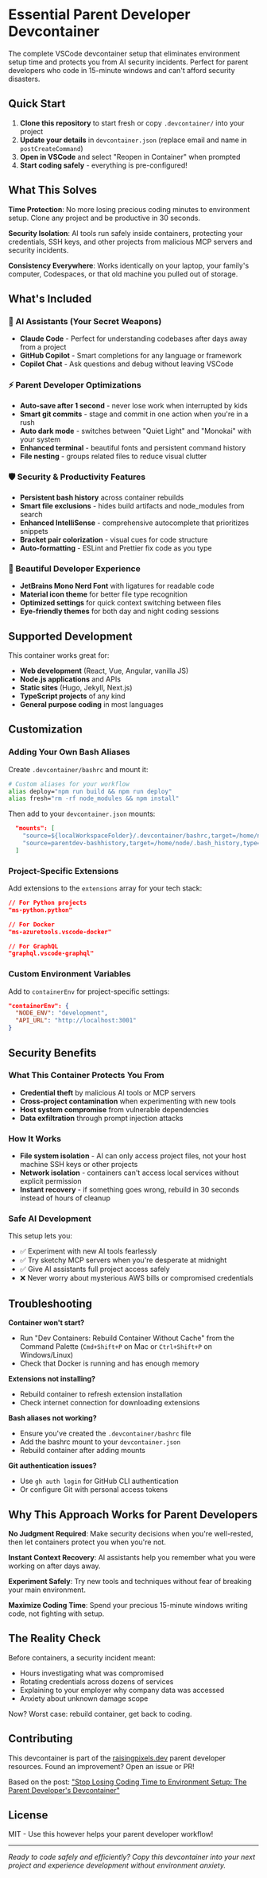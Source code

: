 # Essential Parent Developer Devcontainer

The complete VSCode devcontainer setup that eliminates environment setup time and protects you from AI security incidents. Perfect for parent developers who code in 15-minute windows and can't afford security disasters.

## Quick Start

1. **Clone this repository** to start fresh or copy `.devcontainer/` into your project
2. **Update your details** in `devcontainer.json` (replace email and name in `postCreateCommand`)
3. **Open in VSCode** and select "Reopen in Container" when prompted
4. **Start coding safely** - everything is pre-configured!

## What This Solves

**Time Protection**: No more losing precious coding minutes to environment setup. Clone any project and be productive in 30 seconds.

**Security Isolation**: AI tools run safely inside containers, protecting your credentials, SSH keys, and other projects from malicious MCP servers and security incidents.

**Consistency Everywhere**: Works identically on your laptop, your family's computer, Codespaces, or that old machine you pulled out of storage.

## What's Included

### 🤖 AI Assistants (Your Secret Weapons)
- **Claude Code** - Perfect for understanding codebases after days away from a project
- **GitHub Copilot** - Smart completions for any language or framework
- **Copilot Chat** - Ask questions and debug without leaving VSCode

### ⚡ Parent Developer Optimizations
- **Auto-save after 1 second** - never lose work when interrupted by kids
- **Smart git commits** - stage and commit in one action when you're in a rush
- **Auto dark mode** - switches between "Quiet Light" and "Monokai" with your system
- **Enhanced terminal** - beautiful fonts and persistent command history
- **File nesting** - groups related files to reduce visual clutter

### 🛡️ Security & Productivity Features
- **Persistent bash history** across container rebuilds
- **Smart file exclusions** - hides build artifacts and node_modules from search
- **Enhanced IntelliSense** - comprehensive autocomplete that prioritizes snippets
- **Bracket pair colorization** - visual cues for code structure
- **Auto-formatting** - ESLint and Prettier fix code as you type

### 🎨 Beautiful Developer Experience
- **JetBrains Mono Nerd Font** with ligatures for readable code
- **Material icon theme** for better file type recognition
- **Optimized settings** for quick context switching between files
- **Eye-friendly themes** for both day and night coding sessions

## Supported Development

This container works great for:
- **Web development** (React, Vue, Angular, vanilla JS)
- **Node.js applications** and APIs
- **Static sites** (Hugo, Jekyll, Next.js)
- **TypeScript projects** of any kind
- **General purpose coding** in most languages

## Customization

### Adding Your Own Bash Aliases
Create `.devcontainer/bashrc` and mount it:

```bash
# Custom aliases for your workflow
alias deploy="npm run build && npm run deploy"
alias fresh="rm -rf node_modules && npm install"
```

Then add to your `devcontainer.json` mounts:
```json
  "mounts": [
    "source=${localWorkspaceFolder}/.devcontainer/bashrc,target=/home/node/.bashrc,type=bind", // Add this line
    "source=parentdev-bashhistory,target=/home/node/.bash_history,type=volume"
  ]
```

### Project-Specific Extensions
Add extensions to the `extensions` array for your tech stack:

```json
// For Python projects
"ms-python.python"

// For Docker
"ms-azuretools.vscode-docker"

// For GraphQL
"graphql.vscode-graphql"
```

### Custom Environment Variables
Add to `containerEnv` for project-specific settings:
```json
"containerEnv": {
  "NODE_ENV": "development",
  "API_URL": "http://localhost:3001"
}
```

## Security Benefits

### What This Container Protects You From
- **Credential theft** by malicious AI tools or MCP servers
- **Cross-project contamination** when experimenting with new tools
- **Host system compromise** from vulnerable dependencies
- **Data exfiltration** through prompt injection attacks

### How It Works
- **File system isolation** - AI can only access project files, not your host machine SSH keys or other projects
- **Network isolation** - containers can't access local services without explicit permission
- **Instant recovery** - if something goes wrong, rebuild in 30 seconds instead of hours of cleanup

### Safe AI Development
This setup lets you:
- ✅ Experiment with new AI tools fearlessly
- ✅ Try sketchy MCP servers when you're desperate at midnight
- ✅ Give AI assistants full project access safely
- ❌ Never worry about mysterious AWS bills or compromised credentials

## Troubleshooting

**Container won't start?**
- Run "Dev Containers: Rebuild Container Without Cache" from the Command Palette (`Cmd+Shift+P` on Mac or `Ctrl+Shift+P` on Windows/Linux)
- Check that Docker is running and has enough memory

**Extensions not installing?**
- Rebuild container to refresh extension installation
- Check internet connection for downloading extensions

**Bash aliases not working?**
- Ensure you've created the `.devcontainer/bashrc` file
- Add the bashrc mount to your `devcontainer.json`
- Rebuild container after adding mounts

**Git authentication issues?**
- Use `gh auth login` for GitHub CLI authentication
- Or configure Git with personal access tokens

## Why This Approach Works for Parent Developers

**No Judgment Required**: Make security decisions when you're well-rested, then let containers protect you when you're not.

**Instant Context Recovery**: AI assistants help you remember what you were working on after days away.

**Experiment Safely**: Try new tools and techniques without fear of breaking your main environment.

**Maximize Coding Time**: Spend your precious 15-minute windows writing code, not fighting with setup.

## The Reality Check

Before containers, a security incident meant:
- Hours investigating what was compromised
- Rotating credentials across dozens of services  
- Explaining to your employer why company data was accessed
- Anxiety about unknown damage scope

Now? Worst case: rebuild container, get back to coding.

## Contributing

This devcontainer is part of the [raisingpixels.dev](https://raisingpixels.dev) parent developer resources. Found an improvement? Open an issue or PR!

Based on the post: ["Stop Losing Coding Time to Environment Setup: The Parent Developer's Devcontainer"](https://raisingpixels.dev/stop-losing-coding-time-to-environment-set-up-the-parent-developers-devcontainer/)

## License

MIT - Use this however helps your parent developer workflow!

---

*Ready to code safely and efficiently? Copy this devcontainer into your next project and experience development without environment anxiety.*
